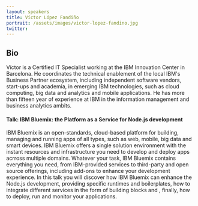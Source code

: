 ```yaml
---
layout: speakers
title: Víctor López Fandiño
portrait: /assets/images/victor-lopez-fandino.jpg
twitter:
---
```


## Bio

Víctor is a Certified IT Specialist working at the IBM Innovation Center in Barcelona. He coordinates the technical enablement of the local IBM's Business Partner ecosystem, including independent software vendors, start-ups and academia, in emerging IBM technologies, such as cloud computing, big data and analytics and mobile applications. He has more than fifteen year of experience at IBM in the information management and business analytics ambits.

#### Talk: IBM Bluemix: the Platform as a Service for Node.js development

IBM Bluemix is an open-standards, cloud-based platform for building, managing and running apps of all types, such as web, mobile, big data and smart devices. IBM Bluemix offers a single solution environment with the instant resources and infrastructure you need to develop and deploy apps acrross multiple domains. Whatever your task, IBM Bluemix contains everything you need, from IBM-provided services to third-party and open source offerings, including add-ons to enhance your development experience. In this talk you will discover how IBM Bluemix can enhance the Node.js development, providing specific runtimes and boilerplates, how to integrate different services in the form of building blocks and , finally, how to deploy, run and monitor your applications.
